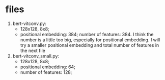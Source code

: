 # files
1. bert-vitconv.py: 
	- 128x128, 8x8;
	- positional embedding: 384; number of features: 384. I think the number is a little too big, especially for positional embedding. I will try a smaller positional embedding and total number of features in the next file
1. bert-vitconv_small.py:
	- 128x128, 8x8;
	- positional embedding: 64;
	- number of features: 128;


